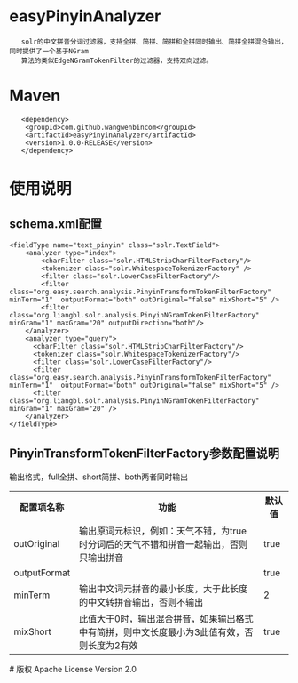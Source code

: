 # easyPinyinAnalyzer
       solr的中文拼音分词过滤器，支持全拼、简拼、简拼和全拼同时输出、简拼全拼混合输出，同时提供了一个基于NGram
       算法的类似EdgeNGramTokenFilter的过滤器，支持双向过滤。
# Maven
       <dependency>
        <groupId>com.github.wangwenbincom</groupId>
        <artifactId>easyPinyinAnalyzer</artifactId>
        <version>1.0.0-RELEASE</version>
       </dependency>
# 使用说明 
## schema.xml配置
	<fieldType name="text_pinyin" class="solr.TextField">
		<analyzer type="index">
			<charFilter class="solr.HTMLStripCharFilterFactory"/>
			<tokenizer class="solr.WhitespaceTokenizerFactory" />			
			<filter class="solr.LowerCaseFilterFactory"/>
			<filter class="org.easy.search.analysis.PinyinTransformTokenFilterFactory" minTerm="1"  outputFormat="both" outOriginal="false" mixShort="5" />
			<filter class="org.liangbl.solr.analysis.PinyinNGramTokenFilterFactory" minGram="1" maxGram="20" outputDirection="both"/>
		</analyzer>
		<analyzer type="query">
		  <charFilter class="solr.HTMLStripCharFilterFactory"/>
		  <tokenizer class="solr.WhitespaceTokenizerFactory"/> 
		  <filter class="solr.LowerCaseFilterFactory"/>
		  <filter class="org.easy.search.analysis.PinyinTransformTokenFilterFactory" minTerm="1"  outputFormat="both" outOriginal="false" mixShort="5" />
		  <filter class="org.liangbl.solr.analysis.PinyinNGramTokenFilterFactory" minGram="1" maxGram="20" />
		</analyzer>
	</fieldType>
## PinyinTransformTokenFilterFactory参数配置说明
<table>
	<tr><th>配置项名称</th><th>功能</th><th>默认值</th></tr>	
	<tr><td>outOriginal</td><td>输出原词元标识，例如：天气不错，为true时分词后的天气不错和拼音一起输出，否则只输出拼音</td><td>true</td></tr>
	<tr><td>outputFormat</td>输出格式，full全拼、short简拼、both两者同时输出<td></td><td>true</td></tr>
	<tr><td>minTerm</td><td>输出中文词元拼音的最小长度，大于此长度的中文转拼音输出，否则不输出</td><td>2</td></tr>
	<tr><td>mixShort</td><td>此值大于0时，输出混合拼音，如果输出格式中有简拼，则中文长度最小为3此值有效，否则长度为2有效</td><td>true</td></tr>	
<table>
# 版权
       Apache License Version 2.0

